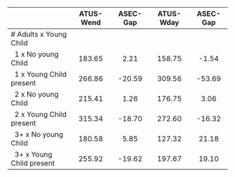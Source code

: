 
|                      |    ATUS-Wend |     ASEC-Gap |    ATUS-Wday |     ASEC-Gap |
| -------------------- | :----------: | :----------: | :----------: | :----------: |
| # Adults x Young Child |              |              |              |              |
| &nbsp;&nbsp;1 x No young Child |       183.65 |         2.21 |       158.75 |        -1.54 |
| &nbsp;&nbsp;1 x Young Child present |       266.86 |       -20.59 |       309.56 |       -53.69 |
| &nbsp;&nbsp;2 x No young Child |       215.41 |         1.26 |       176.75 |         3.06 |
| &nbsp;&nbsp;2 x Young Child present |       315.34 |       -18.70 |       272.60 |       -16.32 |
| &nbsp;&nbsp;3+ x No young Child |       180.58 |         5.85 |       127.32 |        21.18 |
| &nbsp;&nbsp;3+ x Young Child present |       255.92 |       -19.62 |       197.67 |        19.10 |

